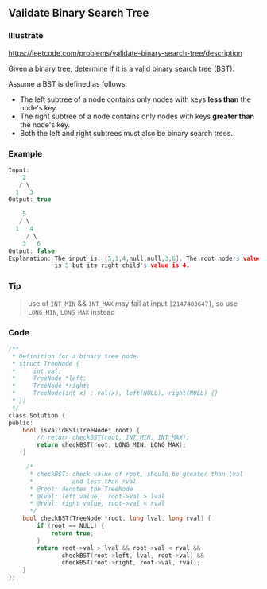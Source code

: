 ## Validate Binary Search Tree
### Illustrate
<https://leetcode.com/problems/validate-binary-search-tree/description>

Given a binary tree, determine if it is a valid binary search tree (BST).

Assume a BST is defined as follows:

* The left subtree of a node contains only nodes with keys **less than** the node's key.
* The right subtree of a node contains only nodes with keys **greater than** the node's key.
* Both the left and right subtrees must also be binary search trees.

### Example

```c
Input:
    2
   / \
  1   3
Output: true

    5
   / \
  1   4
     / \
    3   6
Output: false
Explanation: The input is: [5,1,4,null,null,3,6]. The root node's value
             is 5 but its right child's value is 4.
```

### Tip

> use of `INT_MIN` && `INT_MAX` may fail at input `[2147483647]`, so use `LONG_MIN`, `LONG_MAX` instead

### Code

```c
/**
 * Definition for a binary tree node.
 * struct TreeNode {
 *     int val;
 *     TreeNode *left;
 *     TreeNode *right;
 *     TreeNode(int x) : val(x), left(NULL), right(NULL) {}
 * };
 */
class Solution {
public:
    bool isValidBST(TreeNode* root) {
        // return checkBST(root, INT_MIN, INT_MAX);
        return checkBST(root, LONG_MIN, LONG_MAX);
    }

     /*
      * checkBST: check value of root, should be greater than lval
      *           and less than rval
      * @root: denotes the TreeNode
      * @lval: left value,  root->val > lval
      * @rval: right value, root->val < rval
      */
    bool checkBST(TreeNode *root, long lval, long rval) {
        if (root == NULL) {
            return true;
        }
        return root->val > lval && root->val < rval &&
               checkBST(root->left, lval, root->val) &&
               checkBST(root->right, root->val, rval);
    }
};
```
